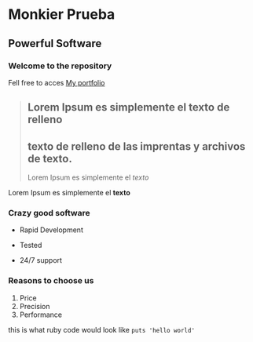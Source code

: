 Monkier Prueba
===============

Powerful Software
----------------

### Welcome to the repository
Fell free to acces [My portfolio](http://portfolio.pruebamonkier.com)

> ## Lorem Ipsum es simplemente el texto de relleno
>
> ##  texto de relleno de las imprentas y archivos de texto.
>
> Lorem Ipsum es simplemente el *texto*

Lorem Ipsum es simplemente el **texto**

### Crazy good software
* Rapid Development
+ Tested
- 24/7 support

### Reasons to choose us
1. Price
2. Precision
3. Performance

this is what ruby code would look like `puts 'hello world'`
